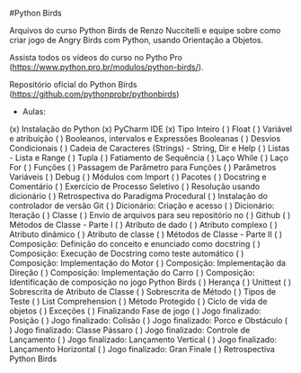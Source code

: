 #Python Birds

Arquivos do curso Python Birds de Renzo Nuccitelli e equipe sobre como criar jogo de Angry Birds com Python, usando Orientação a Objetos. 

Assista todos os vídeos do curso no  Pytho Pro (https://www.python.pro.br/modulos/python-birds/).


Repositório oficial do Python Birds (https://github.com/pythonprobr/pythonbirds)

- Aulas:

(x) Instalação do Python
(x) PyCharm IDE
(x) Tipo Inteiro
( ) Float
( ) Variável e atribuição
( ) Booleanos, intervalos e Expressões Booleanas
( ) Desvios Condicionais
( ) Cadeia de Caracteres (Strings) - String, Dir e Help
( ) Listas - Lista e Range
( ) Tupla
( ) Fatiamento de Sequência
( ) Laço While
( ) Laço For
( ) Funções
( ) Passagem de Parâmetro para Funções
( ) Parâmetros Variáveis
( ) Debug
( ) Módulos com Import
( ) Pacotes
( ) Docstring e Comentário
( ) Exercício de Processo Seletivo
( ) Resolução usando dicionário
( ) Retrospectiva do Paradigma Procedural
( ) Instalação do controlador de versão Git
( ) Dicionário: Criação e acesso
( ) Dicionário: Iteração
( ) Classe
( ) Envio de arquivos para seu repositório no ( ) Github
( ) Métodos de Classe - Parte I
( ) Atributo de dado
( ) Atributo complexo
( ) Atributo dinâmico
( ) Atributo de classe
( ) Métodos de Classe - Parte II
( ) Composição: Definição do conceito e enunciado como docstring
( ) Composição: Execução de Docstring como teste automático
( ) Composição: Implementação do Motor
( ) Composição: Implementação da Direção
( ) Composição: Implementação do Carro
( ) Composição: Identificação de composição no jogo Python Birds
( ) Herança
( ) Unittest
( ) Sobrescrita de Atributo de Classe
( ) Sobrescrita de Método
( ) Tipos de Teste
( ) List Comprehension
( ) Método Protegido
( ) Ciclo de vida de objetos
( ) Exceções
( ) Finalizando Fase de jogo
( ) Jogo finalizado: Posição
( ) Jogo finalizado: Colisão
( ) Jogo finalizado: Porco e Obstáculo
( ) Jogo finalizado: Classe Pássaro
( ) Jogo finalizado: Controle de Lançamento
( ) Jogo finalizado: Lançamento Vertical
( ) Jogo finalizado: Lançamento Horizontal
( ) Jogo finalizado: Gran Finale
( ) Retrospectiva Python Birds